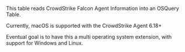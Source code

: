 This table reads CrowdStrike Falcon Agent Information into an OSQuery Table.

Currently, macOS is supported with the CrowdStrike Agent 6.18+

Eventual goal is to have this a multi operating system extension, with support for Windows and Linux.
